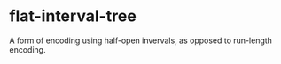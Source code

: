 # flat-interval-tree
A form of encoding using half-open invervals, as opposed to run-length encoding.
